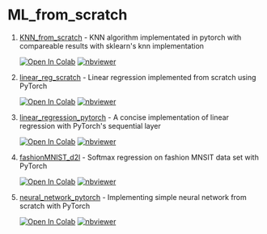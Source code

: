 # ML_from_scratch

1. [KNN_from_scratch](https://github.com/bipinKrishnan/ML_from_scratch/blob/master/KNN_from_scratch.ipynb) - KNN algorithm implementated in pytorch with compareable results with sklearn's knn implementation

   [![Open In Colab](https://colab.research.google.com/assets/colab-badge.svg)](https://colab.research.google.com/github/bipinKrishnan/ML_from_scratch/blob/master/KNN_from_scratch.ipynb)    [![nbviewer](https://img.shields.io/badge/-nbviewer-blue)](https://nbviewer.jupyter.org/github/bipinKrishnan/ML_from_scratch/blob/master/KNN_from_scratch.ipynb)
   
2. [linear_reg_scratch](https://github.com/bipinKrishnan/ML_from_scratch/blob/master/linear_reg_scratch.ipynb) - Linear regression implemented from scratch using PyTorch
 
   [![Open In Colab](https://colab.research.google.com/assets/colab-badge.svg)](https://colab.research.google.com/github/bipinKrishnan/ML_from_scratch/blob/master/linear_reg_scratch.ipynb)    [![nbviewer](https://img.shields.io/badge/-nbviewer-blue)](https://nbviewer.jupyter.org/github/bipinKrishnan/ML_from_scratch/blob/master/linear_reg_scratch.ipynb)
   
3. [linear_regression_pytorch](https://github.com/bipinKrishnan/ML_from_scratch/blob/master/linear_regression_pytorch.ipynb) - A concise implementation of linear regression with PyTorch's sequential layer
 
   [![Open In Colab](https://colab.research.google.com/assets/colab-badge.svg)](https://colab.research.google.com/github/bipinKrishnan/ML_from_scratch/blob/master/linear_regression_pytorch.ipynb)    [![nbviewer](https://img.shields.io/badge/-nbviewer-blue)](https://nbviewer.jupyter.org/github/bipinKrishnan/ML_from_scratch/blob/master/linear_regression_pytorch.ipynb)
   
4. [fashionMNIST_d2l](https://github.com/bipinKrishnan/ML_from_scratch/blob/master/fashionMNIST_d2l.ipynb) - Softmax regression on fashion MNSIT data set with PyTorch

   [![Open In Colab](https://colab.research.google.com/assets/colab-badge.svg)](https://colab.research.google.com/github/bipinKrishnan/ML_from_scratch/blob/master/fashionMNIST_d2l.ipynb)    [![nbviewer](https://img.shields.io/badge/-nbviewer-blue)](https://nbviewer.jupyter.org/github/bipinKrishnan/ML_from_scratch/blob/master/fashionMNIST_d2l.ipynb)
   
5. [neural_network_pytorch](https://github.com/bipinKrishnan/ML_from_scratch/blob/master/neural_network_pytorch.ipynb) - Implementing simple neural network from scratch with PyTorch

   [![Open In Colab](https://colab.research.google.com/assets/colab-badge.svg)](https://colab.research.google.com/github/bipinKrishnan/ML_from_scratch/blob/master/neural_network_pytorch.ipynb)    [![nbviewer](https://img.shields.io/badge/-nbviewer-blue)](https://nbviewer.jupyter.org/github/bipinKrishnan/ML_from_scratch/blob/master/neural_network_pytorch.ipynb)
   
  
   
